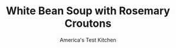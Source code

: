 ---
layout: ../../layouts/MarkdownPostLayout.astro
title: White Bean Soup with Rosemary Croutons
author: America's Test Kitchen
pubDate: 2023-03-15
description: "We wanted the slow-cooked flavor of a great white bean soup, but we wanted it ready in time for a weeknight dinner."
image_url: https://res.cloudinary.com/hksqkdlah/image/upload/ar_1:1,c_fill,dpr_2.0,f_auto,fl_lossy.progressive.strip_profile,g_faces:auto,q_auto:low,w_344/9013_sfs-white-bean-soup-with-rosemary-croutons-021-275675
tags: ["Main Courses","Beans","Weeknight"]
calories: 3653
protein: 43
carbohydrates: 113
fats: 
fiber: 23
ingredients: ["4 (1-inch) slices, Italian bread, cut into 1-inch squares","1/4 cup, extra virgin olive oil","3 , garlic cloves, minced","1 teaspoon, minced fresh rosemary",", Salt and pepper","4 (16-ounce) cans, cannellini beans, drained and rinsed (see note)","2 1/4 cups, low-sodium chicken broth","6 slices, bacon, chopped","1 , onion, chopped fine","1 tablespoon, lemon juice"]
serves: 4
time: "30 minutes"
instructions: ["Adjust oven rack to middle position and heat oven to 475 degrees. Combine bread, 3 tablespoons oil, half of garlic, 1/2 teaspoon rosemary, and 1/8 teaspoon salt in large bowl and toss to coat. Transfer bread to rimmed baking sheet and bake, stirring occasionally, until golden brown, 8 to 10 minutes. Let cool.","Meanwhile, process 1 1/2 cups beans and 1/4 cup broth in food processor until smooth. Cook bacon in Dutch oven over medium heat until crisp, 6 to 8 minutes. Transfer bacon to paper towel-lined plate and pour off all but 1 tablespoon fat. Cook onion in bacon fat until softened, about 5 minutes. Add remaining garlic and cook until fragrant, about 30 seconds. Stir in remaining broth, pureed bean mixture, remaining beans, and remaining rosemary and bring to boil. Reduce heat to medium-low and simmer, covered, until beans are heated through, about 10 minutes. Add lemon juice and season with salt and pepper. Drizzle with remaining oil and sprinkle with bacon. Serve with croutons."]
nutrition: ["2370 mg Potassium","551 mg Phosphorus","375 mg Calcium","14 mg Iron","250 mg Magnesium","1637 mg Sodium","6 mg Zinc","33 g Fat","5 mg Niacin (B3)","18 g Monounsaturated","5 g Polyunsaturated","4 mg Vitamin C","28 mg Cholesterol","8 g Saturated","23 g Fiber","30 µg Folic acid","307 µg Folate (food)","3 g Sugars","25 µg Vitamin K","506 g Water","113 g Carbs","360 µg Folate equivalent (total)","43 g Protein","5 mg Vitamin E","5 µg Vitamin A","913 kcal Energy","3653 calories"]
notes: "You can substitute Great Northern beans for the cannellini beans in this soup."
---